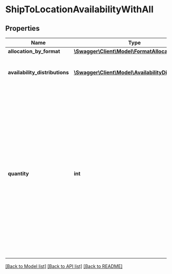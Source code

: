 # ShipToLocationAvailabilityWithAll

## Properties
Name | Type | Description | Notes
------------ | ------------- | ------------- | -------------
**allocation_by_format** | [**\Swagger\Client\Model\FormatAllocation**](FormatAllocation.md) |  | [optional] 
**availability_distributions** | [**\Swagger\Client\Model\AvailabilityDistribution[]**](AvailabilityDistribution.md) | This container is used to set the available quantity of the inventory item at one or more warehouse locations.&lt;br&gt;&lt;br&gt;This container will be returned if the available quantity is set for one or more inventory locations. | [optional] 
**quantity** | **int** | &lt;div class&#x3D;\&quot;msgbox_important\&quot;&gt;&lt;p class&#x3D;\&quot;msgbox_importantInDiv\&quot; data-mc-autonum&#x3D;\&quot;&amp;lt;b&amp;gt;&amp;lt;span style&#x3D;&amp;quot;color: #dd1e31;&amp;quot; class&#x3D;&amp;quot;mcFormatColor&amp;quot;&amp;gt;Important! &amp;lt;/span&amp;gt;&amp;lt;/b&amp;gt;\&quot;&gt;&lt;span class&#x3D;\&quot;autonumber\&quot;&gt;&lt;span&gt;&lt;b&gt;&lt;span style&#x3D;\&quot;color: #dd1e31;\&quot; class&#x3D;\&quot;mcFormatColor\&quot;&gt;Important!&lt;/span&gt;&lt;/b&gt;&lt;/span&gt;&lt;/span&gt; Publish offer note: Although this field is not required before an offer can be published to create an active listing, out of stock listings will result if this field is omitted or set to &lt;code&gt;0&lt;/code&gt;.&lt;/p&gt;&lt;/div&gt;&lt;br&gt;This field is used to set the total &#x27;ship-to-home&#x27; quantity of the inventory item that will be available for purchase through one or more published offers. This field is not immediately required, but &#x27;ship-to-home&#x27; quantity must be set before an offer of the inventory item can be published.&lt;br&gt;&lt;br&gt;If an existing inventory item is being updated, and the &#x27;ship-to-home&#x27; quantity already exists for the inventory item record, this field should be included again, even if the value is not changing, or the available quantity data will be lost. | [optional] 

[[Back to Model list]](../../README.md#documentation-for-models) [[Back to API list]](../../README.md#documentation-for-api-endpoints) [[Back to README]](../../README.md)

